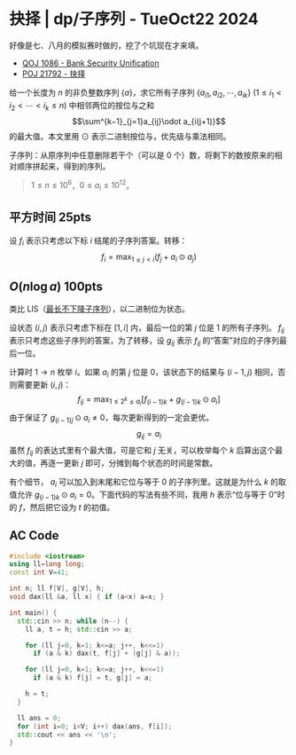 # 抉择 | dp/子序列 - TueOct22 2024
好像是七、八月的模拟赛时做的，挖了个坑现在才来填。
- [QOJ 1086 - Bank Security Unification](https://qoj.ac/problem/1086)
- [POJ 21792 - 抉择](http://pjudge.ac/problem/21792)

给一个长度为 $n$ 的非负整数序列 $\{a\}$，求它所有子序列 $\{a_{i1},a_{i2},\cdots,a_{ik}\}\ (1\le i_1<i_2<\cdots<i_k\le n)$ 中相邻两位的按位与之和
$$\sum^{k−1}_{j=1}a_{ij}\odot a_{i(j+1)}$$
的最大值。本文里用 $\odot$ 表示二进制按位与，优先级与乘法相同。

子序列：从原序列中任意删除若干个（可以是 0 个）数，将剩下的数按原来的相对顺序拼起来，得到的序列。
> $1\le n\le10^6$，$0\le a_i\le10^{12}$。

## 平方时间 25pts
设 $f_i$ 表示只考虑以下标 $i$ 结尾的子序列答案。转移：
$$f_i=\max_{1\le j<i}(f_j+a_i\odot a_j)$$

## $O(n\log a)$ 100pts
类比 LIS（[最长不下降子序列](lis-print.md)），以二进制位为状态。

设状态 $(i, j)$ 表示只考虑下标在 $[1, i]$ 内，最后一位的第 $j$ 位是 1 的所有子序列。 $f_{ij}$ 表示只考虑这些子序列的答案，为了转移，设 $g_{ij}$ 表示 $f_{ij}$ 的“答案”对应的子序列最后一位。

计算时 $1\rightarrow n$ 枚举 $i$。如果 $a_i$ 的第 $j$ 位是 0，该状态下的结果与 $(i-1,j)$ 相同，否则需要更新 $(i,j)$：
$$f_{ij}=\max_{1\le2^k\le a_i}[f_{(i-1)k} + g_{(i-1)k}\odot a_i]$$
由于保证了 $g_{(i-1)j}\odot a_i\ne0$，每次更新得到的一定会更优。
$$g_{ij}=a_i$$
虽然 $f_{ij}$ 的表达式里有个最大值，可是它和 $j$ 无关，可以枚举每个 $k$ 后算出这个最大的值，再逐一更新 $j$ 即可，分摊到每个状态的时间是常数。

有个细节， $a_i$ 可以加入到末尾和它位与等于 0 的子序列里。这就是为什么 $k$ 的取值允许 $g_{(i-1)k}\odot a_i=0$。下面代码的写法有些不同，我用 $h$ 表示“位与等于 0”时的 $f$，然后把它设为 $t$ 的初值。

## AC Code
```cpp
#include <iostream>
using ll=long long;
const int V=41;

int n; ll f[V], g[V], h;
void dax(ll &a, ll x) { if (a<x) a=x; }

int main() {
  std::cin >> n; while (n--) {
    ll a, t = h; std::cin >> a;

    for (ll j=0, k=1; k<=a; j++, k<<=1)
      if (a & k) dax(t, f[j] + (g[j] & a));

    for (ll j=0, k=1; k<=a; j++, k<<=1)
      if (a & k) f[j] = t, g[j] = a;

    h = t;
  }

  ll ans = 0;
  for (int i=0; i<V; i++) dax(ans, f[i]);
  std::cout << ans << '\n';
}
```
